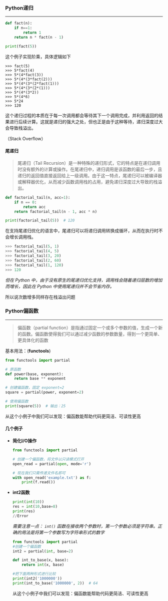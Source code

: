 ### Python递归

---

```python
def fact(n):
    if n==1:
        return 1
    return n * fact(n - 1)

print(fact(5))
```

这个例子实现阶乘，具体逻辑如下

```(空)
>>> fact(5)
>>> 5*fact(4)
>>> 5*(4*fact(3))
>>> 5*(4*(3*fact(2)))
>>> 5*(4*(3*(2*fact(1)))
>>> 5*(4*(3*(2*(1)))
>>> 5*(4*(3*2))
>>> 5*(4*6)
>>> 5*24
>>> 120
```

这个递归过程的本质在于每一次调用都会等待其下一个调用完成，并利用返回的结果进行后续计算。这就是递归的强大之处，但也正是由于这种等待，递归深度过大会导致栈溢出。

（Stack Overflow）



#### 尾递归

> 尾递归（Tail Recursion）是一种特殊的递归形式，它的特点是在递归调用时没有额外的计算或操作。在尾递归中，递归调用是该函数的最后一步，且递归的返回值直接返回给上一级调用。由于这一特点，尾递归可以被编译器或解释器优化，从而减少函数调用栈的占用，避免递归深度过大导致的栈溢出。

```python
def factorial_tail(n, acc=1):
    if n == 0:
        return acc
    return factorial_tail(n - 1, acc * n)

print(factorial_tail(5))  # 120
```

在支持尾递归优化的语言中，尾递归可以将递归调用转换成循环，从而在执行时不会增长调用栈。

```python
>>> factorial_tail(5, 1)
>>> factorial_tail(4, 5)
>>> factorial_tail(3, 20)
>>> factorial_tail(2, 60)
>>> factorial_tail(1, 120)
>>> 120
```

*但在 Python 中，由于没有原生的尾递归优化支持，调用栈会随着递归层数的增加而增长，因此在 Python 中使用尾递归并不会节省内存。*

所以说次数增多同样存在栈溢出问题



### Python偏函数

---

> 偏函数（partial function）是指通过固定一个或多个参数的值，生成一个新的函数。偏函数使得我们可以通过减少函数的参数数量，得到一个更简单、更具体化的函数

基本用法：(**functools**)

```python
from functools import partial

# 原函数
def power(base, exponent):
    return base ** exponent

# 创建偏函数，固定 exponent=2
square = partial(power, exponent=2)

# 使用偏函数
print(square(5))  # 输出：25

```

从这个小例子中我们可以发现：偏函数能帮助代码更简洁、可读性更高



#### 几个例子

- **简化I/O操作**

  ```python
  from functools import partial
  
  # 创建一个偏函数，将文件以只读模式打开
  open_read = partial(open, mode='r')
  
  # 现在我们只需传递文件名即可
  with open_read('example.txt') as f:
      print(f.read())
  ```

  

- **int2函数**

  ```python
  print(int(10))
  res = int(10,base=8)
  print(res)
  //Error
  ```

  *需要注意一点： `int()` 函数在接收两个参数时，第一个参数必须是字符串。正确的用法是将第一个参数写为字符串形式的数字*

  ```python
  from functools import partial
  #创建一个偏函数
  int2 = partial(int, base=2)
  
  def int_to_base(x, base):
      return int(x, base)
  
  #把下面两种形式进行比较
  print(int2('1000000'))
  print(int_to_base('1000000', 2))  # 64
  ```

  从这个小例子中我们可以发现：偏函数能帮助代码更简洁、可读性更高

  